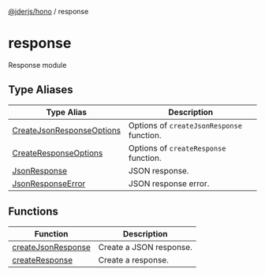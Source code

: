[@jderjs/hono](../README.md) / response

# response

Response module

## Type Aliases

| Type Alias | Description |
| ------ | ------ |
| [CreateJsonResponseOptions](type-aliases/CreateJsonResponseOptions.md) | Options of `createJsonResponse` function. |
| [CreateResponseOptions](type-aliases/CreateResponseOptions.md) | Options of `createResponse` function. |
| [JsonResponse](type-aliases/JsonResponse.md) | JSON response. |
| [JsonResponseError](type-aliases/JsonResponseError.md) | JSON response error. |

## Functions

| Function | Description |
| ------ | ------ |
| [createJsonResponse](functions/createJsonResponse.md) | Create a JSON response. |
| [createResponse](functions/createResponse.md) | Create a response. |
